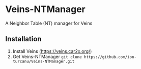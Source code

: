 # Veins-NTManager
A Neighbor Table (NT) manager for Veins

## Installation
1. Install Veins (https://veins.car2x.org/)
2. Get Veins-NTManager
`git clone https://github.com/ion-turcanu/Veins-NTManager.git`
